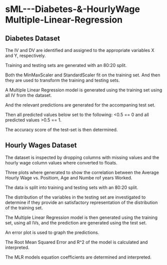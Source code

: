 # sML---Diabetes-&-HourlyWage Multiple-Linear-Regression

## Diabetes Dataset 

The IV and DV are identified and assigned to the appropriate variables X and Y, respectively.

Training and testing sets are generated with an 80:20 split.

Both the MinMaxScaler and StandardScaler fit on the training set. And then they are used to transform the training and testing sets.

A Multiple Linear Regression model is generated using the training set using all IV from the dataset.

And the relevant predictions are generated for the accompaning test set.

Then all predicted values below set to the following: <0.5 == 0 and all predicted values >0.5 == 1. 

The accuracy score of the test-set is then determined. 

## Hourly Wages Dataset

The dataset is inspected by dropping columns with missing values and the hourly wage column values where converted to floats.

Three plots where generated to show the correlation between the Average Hourly Wage vs. Positiom, Age and Numbe rof years Worked.

The data is split into training and testing sets with an 80:20 split.

The distribution of the variables in the testing set are investigated to determine if they provide an satisfactory representation of the distribution of the training set.

The Multiple Linear Regression model is then generated using the training set, using all IVs, and the prediction are generated using the test set.

An error plot is used to graph the predictions.

The Root Mean Squared Error and R^2 of the model is calculated and interpreted.

The MLR models equation coefficients are determined and interpreted.
